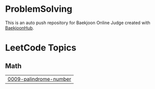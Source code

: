 # ProblemSolving
This is an auto push repository for Baekjoon Online Judge created with [BaekjoonHub](https://github.com/BaekjoonHub/BaekjoonHub).

<!---LeetCode Topics Start-->
# LeetCode Topics
## Math
|  |
| ------- |
| [0009-palindrome-number](https://github.com/strawberry-tree/ProblemSolving/tree/master/0009-palindrome-number) |
<!---LeetCode Topics End-->